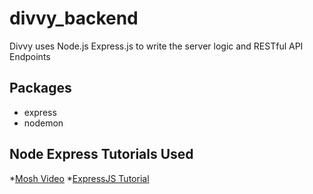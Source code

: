 # divvy_backend
Divvy uses Node.js Express.js to write the server logic and RESTful API Endpoints

## Packages
* express
* nodemon

## Node Express Tutorials Used
*[Mosh Video](https://www.youtube.com/watch?v=pKd0Rpw7O48)
*[ExpressJS Tutorial](https://expressjs.com/en/starter/basic-routing.html)
